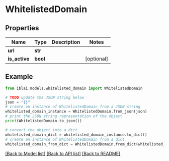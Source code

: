 # WhitelistedDomain


## Properties

Name | Type | Description | Notes
------------ | ------------- | ------------- | -------------
**url** | **str** |  | 
**is_active** | **bool** |  | [optional] 

## Example

```python
from iblai.models.whitelisted_domain import WhitelistedDomain

# TODO update the JSON string below
json = "{}"
# create an instance of WhitelistedDomain from a JSON string
whitelisted_domain_instance = WhitelistedDomain.from_json(json)
# print the JSON string representation of the object
print(WhitelistedDomain.to_json())

# convert the object into a dict
whitelisted_domain_dict = whitelisted_domain_instance.to_dict()
# create an instance of WhitelistedDomain from a dict
whitelisted_domain_from_dict = WhitelistedDomain.from_dict(whitelisted_domain_dict)
```
[[Back to Model list]](../README.md#documentation-for-models) [[Back to API list]](../README.md#documentation-for-api-endpoints) [[Back to README]](../README.md)


